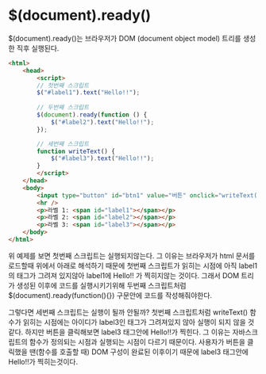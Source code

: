 # $(document).ready() 

$(document).ready()는 브라우저가 DOM (document object model) 트리를 생성한 직후 실행된다. 

``` html
<html>
    <head>
        <script>  
        // 첫번째 스크립트
        $("#label1").text("Hello!!");
        
        // 두번째 스크립트
        $(document).ready(function () {
            $("#label2").text("Hello!!");
        });

        // 세번째 스크립트
        function writeText() {
            $("#label3").text("Hello!!");
        }
        </script>
    </head>
    <body>
        <input type="button" id="btn1" value="버튼" onclick="writeText()" />
        <hr />
        <p>라벨 1: <span id="label1"></span></p>
        <p>라벨 2: <span id="label2"></span></p>
        <p>라벨 3: <span id="label3"></span></p>
    </body>
</html>
```



위 예제를 보면 첫번째 스크립트는 실행되지않는다. 그 이유는 브라우저가 html 문서를 로드할때 위에서 아래로 해석하기 때문에 첫번째 스크립트가 읽히는 시점에 아직 label1의 태그가 그려져 있지않아 label1에 Hello!! 가 찍히지않는 것이다.  그래서 DOM 트리가 생성된 이후에 코드를 실행시키기위해 두번째 스크립트처럼 $(document).ready(function(){}) 구문안에 코드를 작성해줘야한다.  

그렇다면 세번째 스크립트는 실행이 될까 안될까? 첫번째 스크립트처럼 writeText() 함수가 읽히는 시점에는 아이디가 label3인 태그가 그려져있지 않아 실행이 되지 않을 것 같다. 하지만 버튼을 클릭해보면 label3 태그안에 Hello!!가 찍힌다. 그 이유는 자바스크립트의 함수가 정의되는 시점과 실행되는 시점이 다르기 때문이다.  사용자가 버튼을 클릭했을 땐(함수를 호출할 때) DOM 구성이 완료된 이후이기 때문에 label3 태그안에 Hello!!가 찍히는것이다.